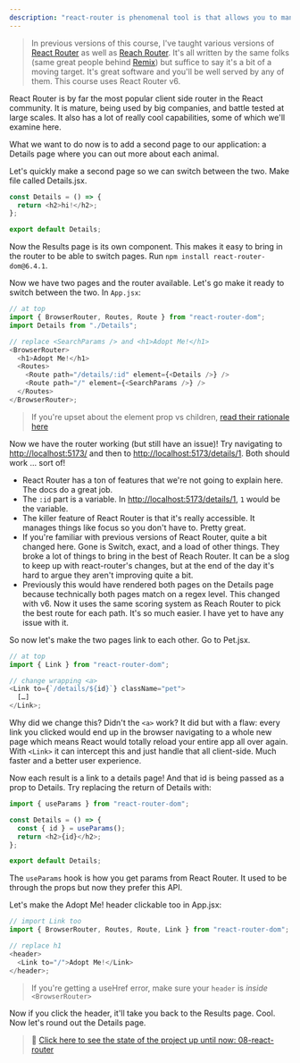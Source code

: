 ```yaml
---
description: "react-router is phenomenal tool is that allows you to manage browser navigation state in a very React way."
---
```


> In previous versions of this course, I've taught various versions of [React Router][rr] as well as [Reach Router][reach]. It's all written by the same folks (same great people behind [Remix][remix]) but suffice to say it's a bit of a moving target. It's great software and you'll be well served by any of them. This course uses React Router v6.

React Router is by far the most popular client side router in the React community. It is mature, being used by big companies, and battle tested at large scales. It also has a lot of really cool capabilities, some of which we'll examine here.

What we want to do now is to add a second page to our application: a Details page where you can out more about each animal.

Let's quickly make a second page so we can switch between the two. Make file called Details.jsx.

```javascript
const Details = () => {
  return <h2>hi!</h2>;
};

export default Details;
```

Now the Results page is its own component. This makes it easy to bring in the router to be able to switch pages. Run `npm install react-router-dom@6.4.1`.

Now we have two pages and the router available. Let's go make it ready to switch between the two. In `App.jsx`:

```javascript
// at top
import { BrowserRouter, Routes, Route } from "react-router-dom";
import Details from "./Details";

// replace <SearchParams /> and <h1>Adopt Me!</h1>
<BrowserRouter>
  <h1>Adopt Me!</h1>
  <Routes>
    <Route path="/details/:id" element={<Details />} />
    <Route path="/" element={<SearchParams />} />
  </Routes>
</BrowserRouter>;
```

> If you're upset about the element prop vs children, [read their rationale here][element]

Now we have the router working (but still have an issue)! Try navigating to [http://localhost:5173/]() and then to [http://localhost:5173/details/1](). Both should work … sort of!

- React Router has a ton of features that we're not going to explain here. The docs do a great job.
- The `:id` part is a variable. In [http://localhost:5173/details/1](), `1` would be the variable.
- The killer feature of React Router is that it's really accessible. It manages things like focus so you don't have to. Pretty great.
- If you're familiar with previous versions of React Router, quite a bit changed here. Gone is Switch, exact, and a load of other things. They broke a lot of things to bring in the best of Reach Router. It can be a slog to keep up with react-router's changes, but at the end of the day it's hard to argue they aren't improving quite a bit.
- Previously this would have rendered both pages on the Details page because technically both pages match on a regex level. This changed with v6. Now it uses the same scoring system as Reach Router to pick the best route for each path. It's so much easier. I have yet to have any issue with it.

So now let's make the two pages link to each other. Go to Pet.jsx.

```javascript
// at top
import { Link } from "react-router-dom";

// change wrapping <a>
<Link to={`/details/${id}`} className="pet">
  […]
</Link>;
```

Why did we change this? Didn't the `<a>` work? It did but with a flaw: every link you clicked would end up in the browser navigating to a whole new page which means React would totally reload your entire app all over again. With `<Link>` it can intercept this and just handle that all client-side. Much faster and a better user experience.

Now each result is a link to a details page! And that id is being passed as a prop to Details. Try replacing the return of Details with:

```javascript
import { useParams } from "react-router-dom";

const Details = () => {
  const { id } = useParams();
  return <h2>{id}</h2>;
};

export default Details;
```

The `useParams` hook is how you get params from React Router. It used to be through the props but now they prefer this API.

Let's make the Adopt Me! header clickable too in App.jsx:

```javascript
// import Link too
import { BrowserRouter, Routes, Route, Link } from "react-router-dom";

// replace h1
<header>
  <Link to="/">Adopt Me!</Link>
</header>;
```

> If you're getting a useHref error, make sure your `header` is _inside_ `<BrowserRouter>`

Now if you click the header, it'll take you back to the Results page. Cool. Now let's round out the Details page.

> 🏁 [Click here to see the state of the project up until now: 08-react-router][step]

[rr]: https://reacttraining.com/react-router/
[reach]: https://reach.tech/router/
[rf]: https://twitter.com/ryanflorence
[step]: https://github.com/btholt/citr-v8-project/tree/master/08-react-router
[remix]: https://remix.run
[element]: https://reactrouter.com/docs/en/v6/upgrading/v5#advantages-of-route-element

